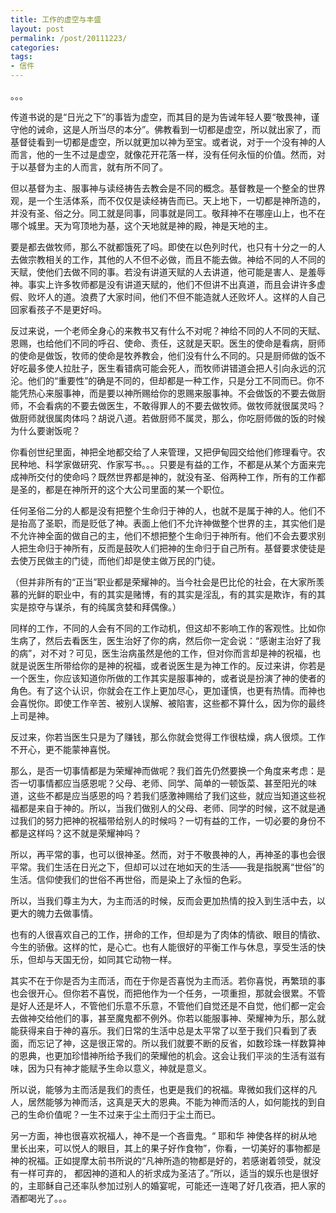 ```yaml
---
title: 工作的虚空与丰盛
layout: post
permalink: /post/20111223/
categories:
tags:
- 信件
---
```


。。。

传道书说的是“日光之下”的事皆为虚空，而其目的是为告诫年轻人要“敬畏神，谨守他的诫命，这是人所当尽的本分”。佛教看到一切都是虚空，所以就出家了，而基督徒看到一切都是虚空，所以就更加以神为至宝。或者说，对于一个没有神的人而言，他的一生不过是虚空，就像花开花落一样，没有任何永恒的价值。然而，对于以基督为主的人而言，就有所不同了。

但以基督为主、服事神与读经祷告去教会是不同的概念。基督教是一个整全的世界观，是一个生活体系，而不仅仅是读经祷告而已。天上地下，一切都是神所造的，并没有圣、俗之分。同工就是同事，同事就是同工。敬拜神不在哪座山上，也不在哪个城里。天为穹顶地为基，这个天地就是神的殿，神是天地的主。

要是都去做牧师，那么不就都饿死了吗。即使在以色列时代，也只有十分之一的人去做宗教相关的工作，其他的人不但不必做，而且不能去做。神给不同的人不同的天赋，使他们去做不同的事。若没有讲道天赋的人去讲道，他可能是害人、是羞辱神。事实上许多牧师都是没有讲道天赋的，他们不但讲不出真道，而且会讲许多虚假、败坏人的道。浪费了大家时间，他们不但不能造就人还败坏人。这样的人自己回家看孩子不是更好吗。

反过来说，一个老师全身心的来教书又有什么不对呢？神给不同的人不同的天赋、恩赐，也给他们不同的呼召、使命、责任，这就是天职。医生的使命是看病，厨师的使命是做饭，牧师的使命是牧养教会，他们没有什么不同的。只是厨师做的饭不好吃最多使人拉肚子，医生看错病可能会死人，而牧师讲错道会把人引向永远的沉沦。他们的“重要性”的确是不同的，但却都是一种工作，只是分工不同而已。你不能凭热心来服事神，而是要以神所赐给你的恩赐来服事神。不会做饭的不要去做厨师，不会看病的不要去做医生，不敢得罪人的不要去做牧师。做牧师就很属灵吗？做厨师就很属肉体吗？胡说八道。若做厨师不属灵，那么，你吃厨师做的饭的时候为什么要谢饭呢？

你看创世纪里面，神把全地都交给了人来管理，又把伊甸园交给他们修理看守。农民种地、科学家做研究、作家写书。。。只要是有益的工作，不都是从某个方面来完成神所交付的使命吗？既然世界都是神的，就没有圣、俗两种工作，所有的工作都是圣的，都是在神所开的这个大公司里面的某一个职位。

任何圣俗二分的人都是没有把整个生命归于神的人，也就不是属于神的人。他们不是抬高了圣职，而是贬低了神。表面上他们不允许神做整个世界的主，其实他们是不允许神全面的做自己的主，他们不想把整个生命归于神所有。他们不会去要求别人把生命归于神所有，反而是鼓吹人们把神的生命归于自己所有。基督要求使徒是去使万民做主的门徒，而他们却是使主做万民的门徒。

（但并非所有的“正当”职业都是荣耀神的。当今社会是巴比伦的社会，在大家所羡慕的光鲜的职业中，有的其实是赌博，有的其实是淫乱，有的其实是欺诈，有的其实是掠夺与谋杀，有的纯属贪婪和拜偶像。）

同样的工作，不同的人会有不同的工作动机，但这却不影响工作的客观性。比如你生病了，然后去看医生，医生治好了你的病，然后你一定会说：“感谢主治好了我的病”，对不对？可见，医生治病虽然是他的工作，但对你而言却是神的祝福，也就是说医生所带给你的是神的祝福，或者说医生是为神工作的。反过来讲，你若是一个医生，你应该知道你所做的工作其实是服事神的，或者说是扮演了神的使者的角色。有了这个认识，你就会在工作上更加尽心，更加谨慎，也更有热情。而神也会喜悦你。即使工作辛苦、被别人误解、被陷害，这些都不算什么，因为你的最终上司是神。

反过来，你若当医生只是为了赚钱，那么你就会觉得工作很枯燥，病人很烦。工作不开心，更不能蒙神喜悦。

那么，是否一切事情都是为荣耀神而做呢？我们首先仍然要换一个角度来考虑：是否一切事情都应当感恩呢？父母、老师、同学、简单的一顿饭菜、甚至阳光的味道，这些不都是应当感恩的吗？若我们感激神赐给了我们这些，就应当知道这些祝福都是来自于神的。所以，当我们做别人的父母、老师、同学的时候，这不就是通过我们的努力把神的祝福带给别人的时候吗？一切有益的工作，一切必要的身份不都是这样吗？这不就是荣耀神吗？

所以，再平常的事，也可以很神圣。然而，对于不敬畏神的人，再神圣的事也会很平常。我们生活在日光之下，但却可以过在地如天的生活——我是指脱离“世俗”的生活。信仰使我们的世俗不再世俗，而是染上了永恒的色彩。

所以，当我们尊主为大，为主而活的时候，反而会更加热情的投入到生活中去，以更大的魄力去做事情。

也有的人很喜欢自己的工作，拼命的工作，但却是为了肉体的情欲、眼目的情欲、今生的骄傲。这样的忙，是心亡。也有人能很好的平衡工作与休息，享受生活的快乐，但却与天国无份，如同其它动物一样。

其实不在于你是否为主而活，而在于你是否喜悦为主而活。若你喜悦，再繁琐的事也会很开心。但你若不喜悦，而把他作为一个任务，一项重担，那就会很累。不管是好人还是坏人，不管他们乐意不乐意，不管他们自觉还是不自觉，他们都一定会去做神交给他们的事，甚至魔鬼都不例外。你若以能服事神、荣耀神为乐，那么就能获得来自于神的喜乐。我们日常的生活中总是太平常了以至于我们只看到了表面，而忘记了神，这是很正常的。所以我们就要不断的反省，如数珍珠一样数算神的恩典，也更加珍惜神所给予我们的荣耀他的机会。这会让我们平淡的生活有滋有味，因为只有神才能赋予生命以意义，神就是意义。

所以说，能够为主而活是我们的责任，也更是我们的祝福。卑微如我们这样的凡人，居然能够为神而活，这真是天大的恩典。不能为神而活的人，如何能找的到自己的生命价值呢？一生不过来于尘土而归于尘土而已。

另一方面，神也很喜欢祝福人，神不是一个吝啬鬼。“ 耶和华 神使各样的树从地里长出来，可以悦人的眼目，其上的果子好作食物”，你看，一切美好的事物都是神的祝福。正如提摩太前书所说的“凡神所造的物都是好的，若感谢着领受，就没有一样可弃的， 都因神的道和人的祈求成为圣洁了。”所以，适当的娱乐也是很好的，主耶稣自己还率队参加过别人的婚宴呢，可能还一连喝了好几夜酒，把人家的酒都喝光了。。。
